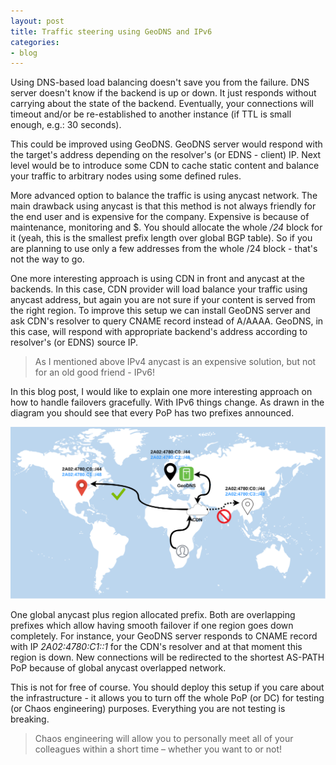 ```yaml
---
layout: post
title: Traffic steering using GeoDNS and IPv6
categories:
- blog
---
```


Using DNS-based load balancing doesn't save you from the failure. DNS server doesn't know if the backend is up or down. It just responds without carrying about the state of the backend. Eventually, your connections will timeout and/or be re-established to another instance (if TTL is small enough, e.g.: 30 seconds).

This could be improved using GeoDNS. GeoDNS server would respond with the target's address depending on the resolver's (or EDNS - client) IP.
Next level would be to introduce some CDN to cache static content and balance your traffic to arbitrary nodes using some defined rules.

More advanced option to balance the traffic is using anycast network. The main drawback using anycast is that this method is not always friendly for the end user and is expensive for the company. Expensive is because of maintenance, monitoring and $. You should allocate the whole _/24_ block for it (yeah, this is the smallest prefix length over global BGP table). So if you are planning to use only a few addresses from the whole /24 block - that's not the way to go.

One more interesting approach is using CDN in front and anycast at the backends. In this case, CDN provider will load balance your traffic using anycast address, but again you are not sure if your content is served from the right region.
To improve this setup we can install GeoDNS server and ask CDN's resolver to query CNAME record instead of A/AAAA. GeoDNS, in this case, will respond with appropriate backend's address according to resolver's (or EDNS) source IP.

>As I mentioned above IPv4 anycast is an expensive solution, but not for an old good friend - IPv6!

In this blog post, I would like to explain one more interesting approach on how to handle failovers gracefully. With IPv6 things change. As drawn in the diagram you should see that every PoP has two prefixes announced.

![ipv6-geodns-failover](/images/ipv6-geodns-failover.png)

One global anycast plus region allocated prefix. Both are overlapping prefixes which allow having smooth failover if one region goes down completely. For instance, your GeoDNS server responds to CNAME record with IP _2A02:4780:C1::1_ for the CDN's resolver and at that moment this region is down. New connections will be redirected to the shortest AS-PATH PoP because of global anycast overlapped network.

This is not for free of course. You should deploy this setup if you care about the infrastructure - it allows you to turn off the whole PoP (or DC) for testing (or Chaos engineering) purposes. Everything you are not testing is breaking.

>Chaos engineering will allow you to personally meet all of your colleagues within a short time – whether you want to or not!
